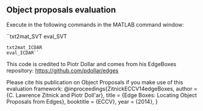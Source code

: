 ## Object proposals evaluation

Execute in the following commands in the MATLAB command window:

  ``txt2mat_SVT
    eval_SVT

    txt2mat_ICDAR
    eval_ICDAR``

This code is credited to Piotr Dollar and comes from his EdgeBoxes repository: https://github.com/pdollar/edges 

Please cite his publication on Object Proposals if you make use of this evaluation framework:
@inproceedings{ZitnickECCV14edgeBoxes,
  author    = {C. Lawrence Zitnick and Piotr Doll\'ar},
  title     = {Edge Boxes: Locating Object Proposals from Edges},
  booktitle = {ECCV},
  year      = {2014},
}
